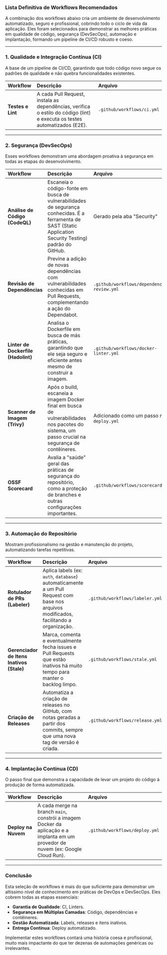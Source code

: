 ### **Lista Definitiva de Workflows Recomendados**

A combinação dos workflows abaixo cria um ambiente de desenvolvimento automatizado, seguro e profissional, cobrindo todo o ciclo de vida da aplicação. Eles foram selecionados para demonstrar as melhores práticas em qualidade de código, segurança (DevSecOps), automação e implantação, formando um pipeline de CI/CD robusto e coeso.

---

### **1. Qualidade e Integração Contínua (CI)**

A base de um pipeline de CI/CD, garantindo que todo código novo segue os padrões de qualidade e não quebra funcionalidades existentes.

| Workflow | Descrição | Arquivo |
| :--- | :--- | :--- |
| **Testes e Lint** | A cada Pull Request, instala as dependências, verifica o estilo do código (lint) e executa os testes automatizados (E2E). | `.github/workflows/ci.yml` |

---

### **2. Segurança (DevSecOps)**

Esses workflows demonstram uma abordagem proativa à segurança em todas as etapas do desenvolvimento.

| Workflow | Descrição | Arquivo |
| :--- | :--- | :--- |
| **Análise de Código (CodeQL)** | Escaneia o código-fonte em busca de vulnerabilidades de segurança conhecidas. É a ferramenta de SAST (Static Application Security Testing) padrão do GitHub. | Gerado pela aba "Security" |
| **Revisão de Dependências** | Previne a adição de novas dependências com vulnerabilidades conhecidas em Pull Requests, complementando a ação do Dependabot. | `.github/workflows/dependency-review.yml` |
| **Linter de Dockerfile (Hadolint)** | Analisa o Dockerfile em busca de más práticas, garantindo que ele seja seguro e eficiente antes mesmo de construir a imagem. | `.github/workflows/docker-linter.yml` |
| **Scanner de Imagem (Trivy)** | Após o build, escaneia a imagem Docker final em busca de vulnerabilidades nos pacotes do sistema, um passo crucial na segurança de contêineres. | Adicionado como um passo no `deploy.yml` |
| **OSSF Scorecard** | Avalia a "saúde" geral das práticas de segurança do repositório, como a proteção de branches e outras configurações importantes. | `.github/workflows/scorecard.yml` |

--- 

### **3. Automação do Repositório**

Mostram profissionalismo na gestão e manutenção do projeto, automatizando tarefas repetitivas.

| Workflow | Descrição | Arquivo |
| :--- | :--- | :--- |
| **Rotulador de PRs (Labeler)** | Aplica labels (ex: `auth`, `database`) automaticamente a um Pull Request com base nos arquivos modificados, facilitando a organização. | `.github/workflows/labeler.yml` |
| **Gerenciador de Itens Inativos (Stale)** | Marca, comenta e eventualmente fecha issues e Pull Requests que estão inativos há muito tempo para manter o backlog limpo. | `.github/workflows/stale.yml` |
| **Criação de Releases** | Automatiza a criação de releases no GitHub, com notas geradas a partir dos commits, sempre que uma nova tag de versão é criada. | `.github/workflows/release.yml` |

---

### **4. Implantação Contínua (CD)**

O passo final que demonstra a capacidade de levar um projeto do código à produção de forma automatizada.

| Workflow | Descrição | Arquivo |
| :--- | :--- | :--- |
| **Deploy na Nuvem** | A cada merge na branch `main`, constrói a imagem Docker da aplicação e a implanta em um provedor de nuvem (ex: Google Cloud Run). | `.github/workflows/deploy.yml` |

***

### **Conclusão**

Esta seleção de workflows é mais do que suficiente para demonstrar um altíssimo nível de conhecimento em práticas de DevOps e DevSecOps. Eles cobrem todas as etapas essenciais:

* **Garantia de Qualidade**: CI, Linters.
* **Segurança em Múltiplas Camadas**: Código, dependências e contêineres.
* **Gestão Automatizada**: Labels, releases e itens inativos.
* **Entrega Contínua**: Deploy automatizado.

Implementar estes workflows contará uma história coesa e profissional, muito mais impactante do que ter dezenas de automações genéricas ou irrelevantes.